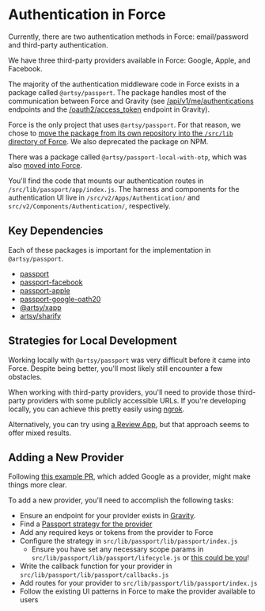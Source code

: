 # Authentication in Force

Currently, there are two authentication methods in Force: email/password and
third-party authentication.

We have three third-party providers available in Force: Google, Apple, and
Facebook.

The majority of the authentication middleware code in Force exists in a package
called `@artsy/passport`. The package handles most of the communication between
Force and Gravity (see
[/api/v1/me/authentications](https://github.com/artsy/gravity/blob/main/app/api/v1/me_authentications_endpoint.rb)
endpoints and the
[/oauth2/access_token](https://github.com/artsy/gravity/blob/main/app/controllers/oauth_controller.rb)
endpoint in Gravity).

Force is the only project that uses `@artsy/passport`. For that reason, we chose
to [move the package from its own repository into the `/src/lib` directory of
Force](https://github.com/artsy/force/pull/9263). We also deprecated the package
on NPM.

There was a package called `@artsy/passport-local-with-otp`, which was also
[moved into Force](https://github.com/artsy/force/pull/9268).

You'll find the code that mounts our authentication routes in
`/src/lib/passport/app/index.js`. The harness and components for the
authentication UI live in `/src/v2/Apps/Authentication/` and
`src/v2/Components/Authentication/`, respectively.

## Key Dependencies

Each of these packages is important for the implementation in
`@artsy/passport`.

- [passport](https://www.passportjs.org/)
- [passport-facebook](https://www.passportjs.org/packages/passport-facebook/)
- [passport-apple](https://www.passportjs.org/packages/passport-apple/)
- [passport-google-oath20](https://www.passportjs.org/packages/passport-google-oauth20/)
- [@artsy/xapp](https://github.com/artsy/artsy-xapp)
- [artsy/sharify](https://github.com/artsy/sharify)

## Strategies for Local Development

Working locally with `@artsy/passport` was very
difficult before it came into Force. Despite being better, you'll most likely
still encounter a few obstacles.

When working with third-party providers, you'll need to provide those
third-party providers with some publicly accessible URLs. If you're developing
locally, you can achieve this pretty easily using [ngrok](https://ngrok.com/).

Alternatively, you can try using [a Review
App](https://github.com/artsy/force/blob/main/docs/creating_review_app.md#accessing-the-review-app),
but that approach seems to offer mixed results.

## Adding a New Provider

Following [this example PR](https://github.com/artsy/force/pull/9143), which
added Google as a provider, might make things more clear.

To add a new provider, you'll need to accomplish the following tasks:

- Ensure an endpoint for your provider exists in
  [Gravity](https://github.com/artsy/gravity/blob/main/app/api/v1/me_authentications_endpoint.rb).
- Find a [Passport strategy for the
  provider](https://www.passportjs.org/packages/)
- Add any required keys or tokens from the provider to Force
- Configure the strategy in `src/lib/passport/lib/passport/index.js`
  - Ensure you have set any necessary scope params in `src/lib/passport/lib/passport/lifecycle.js` or [this could be you](https://github.com/artsy/force/pull/9851)!
- Write the callback function for your provider in
  `src/lib/passport/lib/passport/callbacks.js`
- Add routes for your provider to `src/lib/passport/lib/passport/index.js`
- Follow the existing UI patterns in Force to make the provider available to
  users
